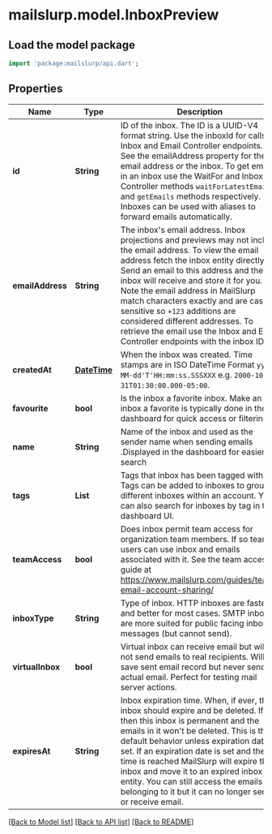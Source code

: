 # mailslurp.model.InboxPreview

## Load the model package
```dart
import 'package:mailslurp/api.dart';
```

## Properties
Name | Type | Description | Notes
------------ | ------------- | ------------- | -------------
**id** | **String** | ID of the inbox. The ID is a UUID-V4 format string. Use the inboxId for calls to Inbox and Email Controller endpoints. See the emailAddress property for the email address or the inbox. To get emails in an inbox use the WaitFor and Inbox Controller methods `waitForLatestEmail` and `getEmails` methods respectively. Inboxes can be used with aliases to forward emails automatically. | 
**emailAddress** | **String** | The inbox's email address. Inbox projections and previews may not include the email address. To view the email address fetch the inbox entity directly. Send an email to this address and the inbox will receive and store it for you. Note the email address in MailSlurp match characters exactly and are case sensitive so `+123` additions are considered different addresses. To retrieve the email use the Inbox and Email Controller endpoints with the inbox ID. | [optional] 
**createdAt** | [**DateTime**](DateTime) | When the inbox was created. Time stamps are in ISO DateTime Format `yyyy-MM-dd'T'HH:mm:ss.SSSXXX` e.g. `2000-10-31T01:30:00.000-05:00`. | 
**favourite** | **bool** | Is the inbox a favorite inbox. Make an inbox a favorite is typically done in the dashboard for quick access or filtering | 
**name** | **String** | Name of the inbox and used as the sender name when sending emails .Displayed in the dashboard for easier search | [optional] 
**tags** | **List<String>** | Tags that inbox has been tagged with. Tags can be added to inboxes to group different inboxes within an account. You can also search for inboxes by tag in the dashboard UI. | [optional] [default to const []]
**teamAccess** | **bool** | Does inbox permit team access for organization team members. If so team users can use inbox and emails associated with it. See the team access guide at https://www.mailslurp.com/guides/team-email-account-sharing/ | 
**inboxType** | **String** | Type of inbox. HTTP inboxes are faster and better for most cases. SMTP inboxes are more suited for public facing inbound messages (but cannot send). | [optional] 
**virtualInbox** | **bool** | Virtual inbox can receive email but will not send emails to real recipients. Will save sent email record but never send an actual email. Perfect for testing mail server actions. | 
**expiresAt** | **String** | Inbox expiration time. When, if ever, the inbox should expire and be deleted. If null then this inbox is permanent and the emails in it won't be deleted. This is the default behavior unless expiration date is set. If an expiration date is set and the time is reached MailSlurp will expire the inbox and move it to an expired inbox entity. You can still access the emails belonging to it but it can no longer send or receive email. | [optional] 

[[Back to Model list]](../README#documentation-for-models) [[Back to API list]](../README#documentation-for-api-endpoints) [[Back to README]](../README)


